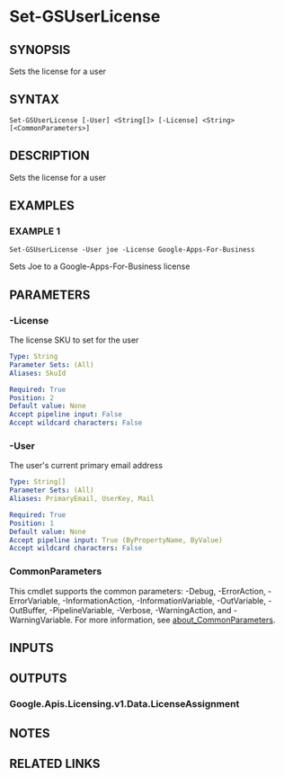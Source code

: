 # Set-GSUserLicense

## SYNOPSIS
Sets the license for a user

## SYNTAX

```
Set-GSUserLicense [-User] <String[]> [-License] <String> [<CommonParameters>]
```

## DESCRIPTION
Sets the license for a user

## EXAMPLES

### EXAMPLE 1
```
Set-GSUserLicense -User joe -License Google-Apps-For-Business
```

Sets Joe to a Google-Apps-For-Business license

## PARAMETERS

### -License
The license SKU to set for the user

```yaml
Type: String
Parameter Sets: (All)
Aliases: SkuId

Required: True
Position: 2
Default value: None
Accept pipeline input: False
Accept wildcard characters: False
```

### -User
The user's current primary email address

```yaml
Type: String[]
Parameter Sets: (All)
Aliases: PrimaryEmail, UserKey, Mail

Required: True
Position: 1
Default value: None
Accept pipeline input: True (ByPropertyName, ByValue)
Accept wildcard characters: False
```

### CommonParameters
This cmdlet supports the common parameters: -Debug, -ErrorAction, -ErrorVariable, -InformationAction, -InformationVariable, -OutVariable, -OutBuffer, -PipelineVariable, -Verbose, -WarningAction, and -WarningVariable. For more information, see [about_CommonParameters](http://go.microsoft.com/fwlink/?LinkID=113216).

## INPUTS

## OUTPUTS

### Google.Apis.Licensing.v1.Data.LicenseAssignment
## NOTES

## RELATED LINKS
